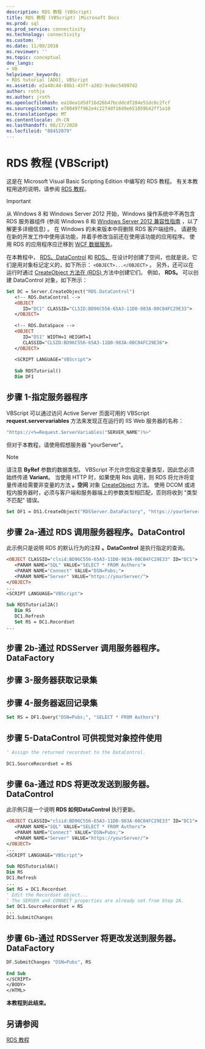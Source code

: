 ```yaml
---
description: RDS 教程 (VBScript)
title: RDS 教程 (VBScript) |Microsoft Docs
ms.prod: sql
ms.prod_service: connectivity
ms.technology: connectivity
ms.custom: ''
ms.date: 11/09/2018
ms.reviewer: ''
ms.topic: conceptual
dev_langs:
- VB
helpviewer_keywords:
- RDS tutorial [ADO], VBScript
ms.assetid: e2a48c4d-88b1-43ff-a202-9cdec54997d2
author: rothja
ms.author: jroth
ms.openlocfilehash: ea18ea1d5df16d26b47bcddcdf284e51dc0c2fcf
ms.sourcegitcommit: e700497f962e4c2274df16d9e651059b42ff1a10
ms.translationtype: MT
ms.contentlocale: zh-CN
ms.lasthandoff: 08/17/2020
ms.locfileid: "88452079"
---
```

# <a name="rds-tutorial-vbscript"></a>RDS 教程 (VBScript)
这是在 Microsoft Visual Basic Scripting Edition 中编写的 RDS 教程。 有关本教程用途的说明，请参阅 [RDS 教程](../../../ado/guide/remote-data-service/rds-tutorial.md)。  
  
> [!IMPORTANT]
>  从 Windows 8 和 Windows Server 2012 开始，Windows 操作系统中不再包含 RDS 服务器组件 (参阅 Windows 8 和 [Windows Server 2012 兼容性指南](https://www.microsoft.com/download/details.aspx?id=27416) ，以了解更多详细信息) 。 在 Windows 的未来版本中将删除 RDS 客户端组件。 请避免在新的开发工作中使用该功能，并着手修改当前还在使用该功能的应用程序。 使用 RDS 的应用程序应迁移到 [WCF 数据服务](https://go.microsoft.com/fwlink/?LinkId=199565)。  
  
 在本教程中， [RDS。DataControl](../../../ado/reference/rds-api/datacontrol-object-rds.md) 和 [RDS。](../../../ado/reference/rds-api/dataspace-object-rds.md) 在设计时创建了空间，也就是说，它们是用对象标记定义的，如下所示： `<OBJECT>...</OBJECT>` 。 另外，还可以在运行时通过 [CreateObject 方法在 (RDS) ](../../../ado/reference/rds-api/createobject-method-rds.md) 方法中创建它们。 例如， **RDS。** 可以创建 DataControl 对象，如下所示：  
  
```vb
Set DC = Server.CreateObject("RDS.DataControl")  
   <!-- RDS.DataControl -->  
   <OBJECT   
      ID="DC1" CLASSID="CLSID:BD96C556-65A3-11D0-983A-00C04FC29E33">  
   </OBJECT>  
  
   <!-- RDS.DataSpace -->  
   <OBJECT   
      ID="DS1" WIDTH=1 HEIGHT=1  
      CLASSID="CLSID:BD96C556-65A3-11D0-983A-00C04FC29E36">  
   </OBJECT>  
  
   <SCRIPT LANGUAGE="VBScript">  
  
   Sub RDSTutorial()  
   Dim DF1   
```  
  
## <a name="step-1---specify-a-server-program"></a>步骤 1-指定服务器程序  
 VBScript 可以通过访问 Active Server 页面可用的 VBScript **request.servervariables** 方法来发现正在运行的 IIS Web 服务器的名称：  
  
```vb
"https://<%=Request.ServerVariables("SERVER_NAME")%>"  
```  
  
 但对于本教程，请使用假想服务器 "yourServer"。  
  
> [!NOTE]
>  请注意 **ByRef** 参数的数据类型。 VBScript 不允许您指定变量类型，因此您必须始终传递 **Variant**。 当使用 HTTP 时，如果使用 Rds 调用，则 RDS 将允许将变量传递给需要非变量的方法 **。空间** 对象 [CreateObject](../../../ado/reference/rds-api/createobject-method-rds.md) 方法。 使用 DCOM 或进程内服务器时，必须与客户端和服务器端上的参数类型相匹配，否则将收到 "类型不匹配" 错误。  
  
```vb
Set DF1 = DS1.CreateObject("RDSServer.DataFactory", "https://yourServer")  
```  
  
## <a name="step-2a---invoke-the-server-program-with-rdsdatacontrol"></a>步骤 2a-通过 RDS 调用服务器程序。DataControl  
 此示例只是说明 RDS 的默认行为的注释 **。DataControl** 是执行指定的查询。  
  
```vb
<OBJECT CLASSID="clsid:BD96C556-65A3-11D0-983A-00C04FC29E33" ID="DC1">  
   <PARAM NAME="SQL" VALUE="SELECT * FROM Authors">  
   <PARAM NAME="Connect" VALUE="DSN=Pubs;">  
   <PARAM NAME="Server" VALUE="https://yourServer/">  
</OBJECT>  
...  
<SCRIPT LANGUAGE="VBScript">  
  
Sub RDSTutorial2A()  
   Dim RS  
   DC1.Refresh  
   Set RS = DC1.Recordset  
...  
```  
  
## <a name="step-2b---invoke-the-server-program-with-rdsserverdatafactory"></a>步骤 2b-通过 RDSServer 调用服务器程序。 DataFactory  
  
## <a name="step-3---server-obtains-a-recordset"></a>步骤 3-服务器获取记录集  
  
## <a name="step-4---server-returns-the-recordset"></a>步骤 4-服务器返回记录集  
  
```vb
Set RS = DF1.Query("DSN=Pubs;", "SELECT * FROM Authors")  
```  
  
## <a name="step-5---datacontrol-is-made-usable-by-visual-controls"></a>步骤 5-DataControl 可供视觉对象控件使用  
  
```vb
' Assign the returned recordset to the DataControl.  
  
DC1.SourceRecordset = RS  
```  
  
## <a name="step-6a---changes-are-sent-to-the-server-with-rdsdatacontrol"></a>步骤 6a-通过 RDS 将更改发送到服务器。DataControl  
 此示例只是一个说明 **RDS 如何DataControl** 执行更新。  
  
```vb
<OBJECT CLASSID="clsid:BD96C556-65A3-11D0-983A-00C04FC29E33" ID="DC1">  
   <PARAM NAME="SQL" VALUE="SELECT * FROM Authors">  
   <PARAM NAME="Connect" VALUE="DSN=Pubs;">  
   <PARAM NAME="Server" VALUE="https://yourServer/">  
</OBJECT>  
...  
<SCRIPT LANGUAGE="VBScript">  
  
Sub RDSTutorial6A()  
Dim RS  
DC1.Refresh  
...  
Set RS = DC1.Recordset  
' Edit the Recordset object...  
' The SERVER and CONNECT properties are already set from Step 2A.  
Set DC1.SourceRecordset = RS  
...  
DC1.SubmitChanges  
```  
  
## <a name="step-6b---changes-are-sent-to-the-server-with-rdsserverdatafactory"></a>步骤 6b-通过 RDSServer 将更改发送到服务器。 DataFactory  
  
```vb
DF.SubmitChanges "DSN=Pubs", RS  
  
End Sub  
</SCRIPT>  
</BODY>  
</HTML>  
```  
  
 **本教程到此结束。**  
  
## <a name="see-also"></a>另请参阅  
 [RDS 教程](../../../ado/guide/remote-data-service/rds-tutorial.md)   
